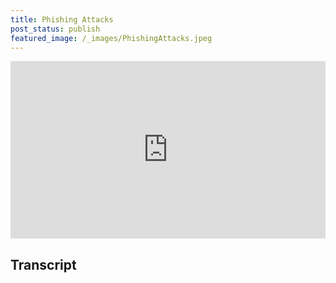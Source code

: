 ```yaml
---
title: Phishing Attacks
post_status: publish
featured_image: /_images/PhishingAttacks.jpeg
---
```


<div style="padding:56.25% 0 0 0;position:relative;"><iframe src="https://player.vimeo.com/video/844635836?badge=0&amp;autopause=0&amp;player_id=0&amp;app_id=58479" frameborder="0" allow="autoplay; fullscreen; picture-in-picture" allowfullscreen style="position:absolute;top:0;left:0;width:100%;height:100%;" title="053 Phishing attacks"></iframe></div>

<div style="margin-bottom:30px;"></div>

## Transcript

